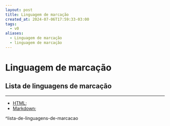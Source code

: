 ```yaml
---
layout: post
title: Linguagem de marcação
created_at: 2024-07-06T17:59:33-03:00
tags:
  - v0
aliases:
  - Linguagem de marcação
  - linguagem de marcação
---
```

# Linguagem de marcação
## Lista de linguagens de marcação
---
-  [HTML](HyperText%20Markup%20Language%20(HTML).md);
-  [Markdown](Markdown.md);

^lista-de-linguagens-de-marcacao


